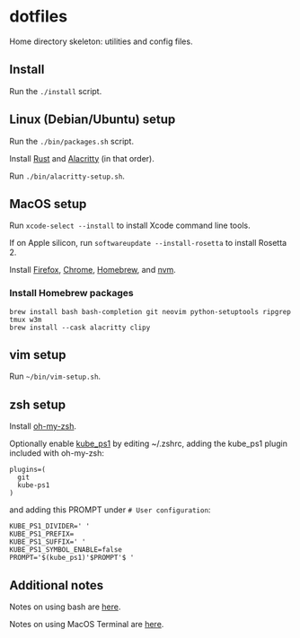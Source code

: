 # dotfiles
Home directory skeleton: utilities and config files.

## Install
Run the `./install` script.

## Linux (Debian/Ubuntu) setup
Run the `./bin/packages.sh` script.

Install
[Rust](https://www.rust-lang.org/) and
[Alacritty](https://alacritty.org/)
(in that order).

Run `./bin/alacritty-setup.sh`.

## MacOS setup
Run `xcode-select --install` to install Xcode command line tools.

If on Apple silicon, run `softwareupdate --install-rosetta` to install Rosetta 2.

Install
[Firefox](https://www.mozilla.org),
[Chrome](https://www.google.com/chrome/),
[Homebrew](https://brew.sh/), and
[nvm](https://github.com/nvm-sh/nvm).

### Install Homebrew packages
```
brew install bash bash-completion git neovim python-setuptools ripgrep tmux w3m
brew install --cask alacritty clipy
```

## vim setup
Run `~/bin/vim-setup.sh`.

## zsh setup
Install [oh-my-zsh](https://ohmyz.sh/#install).

Optionally enable
[kube\_ps1](https://github.com/jonmosco/kube-ps1)
by editing ~/.zshrc, adding the kube\_ps1 plugin included with oh-my-zsh:

```
plugins=(
  git
  kube-ps1
)
```

and adding this PROMPT under `# User configuration`:

```
KUBE_PS1_DIVIDER=' '
KUBE_PS1_PREFIX=
KUBE_PS1_SUFFIX=' '
KUBE_PS1_SYMBOL_ENABLE=false
PROMPT='$(kube_ps1)'$PROMPT'$ '
```

## Additional notes

Notes on using bash are [here](docs/bash.md).

Notes on using MacOS Terminal are [here](docs/macos-terminal.md).
